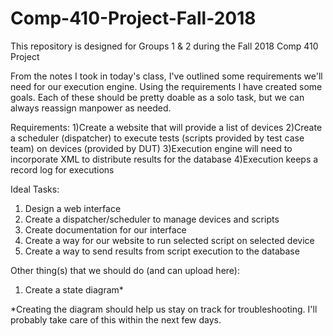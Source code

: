 # Comp-410-Project-Fall-2018
This repository is designed for Groups 1 &amp; 2 during the Fall 2018 Comp 410 Project

From the notes I took in today's class, I've outlined some requirements we'll need for our execution engine.
Using the requirements I have created some goals. Each of these should be pretty doable as a solo task, but we
can always reassign manpower as needed.

Requirements:
  1)Create a website that will provide a list of devices
  2)Create a scheduler (dispatcher) to execute tests (scripts provided by test case team) on devices (provided by DUT)
  3)Execution engine will need to incorporate XML to distribute results for the database
  4)Execution keeps a record log for executions

Ideal Tasks:
  1) Design a web interface
  2) Create a dispatcher/scheduler to manage devices and scripts
  3) Create documentation for our interface
  4) Create a way for our website to run selected script on selected device
  5) Create a way to send results from script execution to the database

Other thing(s) that we should do (and can upload here):
  1) Create a state diagram*

*Creating the diagram should help us stay on track for troubleshooting. I'll probably take care of this within the next few days.
